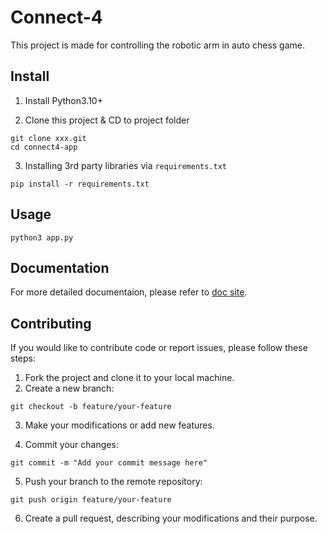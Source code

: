 # Connect-4

This project is made for controlling the robotic arm in auto chess game.

## Install

1. Install Python3.10+

2. Clone this project & CD to project folder

```shell
git clone xxx.git
cd connect4-app
```

3. Installing 3rd party libraries via `requirements.txt`

```shell
pip install -r requirements.txt
```

## Usage

```shell
python3 app.py
```

## Documentation

For more detailed documentaion, please refer to [doc site](https://docs.elephantrobotics.com/docs/connect-4/en/).

## Contributing

If you would like to contribute code or report issues, please follow these steps:

1. Fork the project and clone it to your local machine.
2. Create a new branch:

```shell
git checkout -b feature/your-feature
```

3. Make your modifications or add new features.

4. Commit your changes:

```shell
git commit -m "Add your commit message here"
```

5. Push your branch to the remote repository:

```shell
git push origin feature/your-feature
```

6. Create a pull request, describing your modifications and their purpose.